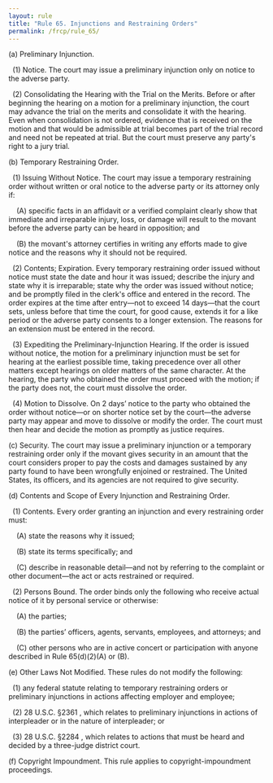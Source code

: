```yaml
---
layout: rule
title: "Rule 65. Injunctions and Restraining Orders"
permalink: /frcp/rule_65/
---
```


(a) Preliminary Injunction.


&nbsp;&nbsp;(1) Notice. The court may issue a preliminary injunction only on notice to the adverse party.


&nbsp;&nbsp;(2) Consolidating the Hearing with the Trial on the Merits. Before or after beginning the hearing on a motion for a preliminary injunction, the court may advance the trial on the merits and consolidate it with the hearing. Even when consolidation is not ordered, evidence that is received on the motion and that would be admissible at trial becomes part of the trial record and need not be repeated at trial. But the court must preserve any party's right to a jury trial.


(b) Temporary Restraining Order.


&nbsp;&nbsp;(1) Issuing Without Notice. The court may issue a temporary restraining order without written or oral notice to the adverse party or its attorney only if:


&nbsp;&nbsp;&nbsp;&nbsp;(A) specific facts in an affidavit or a verified complaint clearly show that immediate and irreparable injury, loss, or damage will result to the movant before the adverse party can be heard in opposition; and


&nbsp;&nbsp;&nbsp;&nbsp;(B) the movant's attorney certifies in writing any efforts made to give notice and the reasons why it should not be required.


&nbsp;&nbsp;(2) Contents; Expiration. Every temporary restraining order issued without notice must state the date and hour it was issued; describe the injury and state why it is irreparable; state why the order was issued without notice; and be promptly filed in the clerk's office and entered in the record. The order expires at the time after entry—not to exceed 14 days—that the court sets, unless before that time the court, for good cause, extends it for a like period or the adverse party consents to a longer extension. The reasons for an extension must be entered in the record.


&nbsp;&nbsp;(3) Expediting the Preliminary-Injunction Hearing. If the order is issued without notice, the motion for a preliminary injunction must be set for hearing at the earliest possible time, taking precedence over all other matters except hearings on older matters of the same character. At the hearing, the party who obtained the order must proceed with the motion; if the party does not, the court must dissolve the order.


&nbsp;&nbsp;(4) Motion to Dissolve. On 2 days’ notice to the party who obtained the order without notice—or on shorter notice set by the court—the adverse party may appear and move to dissolve or modify the order. The court must then hear and decide the motion as promptly as justice requires.


(c) Security. The court may issue a preliminary injunction or a temporary restraining order only if the movant gives security in an amount that the court considers proper to pay the costs and damages sustained by any party found to have been wrongfully enjoined or restrained. The United States, its officers, and its agencies are not required to give security.


(d) Contents and Scope of Every Injunction and Restraining Order.


&nbsp;&nbsp;(1) Contents. Every order granting an injunction and every restraining order must:


&nbsp;&nbsp;&nbsp;&nbsp;(A) state the reasons why it issued;


&nbsp;&nbsp;&nbsp;&nbsp;(B) state its terms specifically; and


&nbsp;&nbsp;&nbsp;&nbsp;(C) describe in reasonable detail—and not by referring to the complaint or other document—the act or acts restrained or required.


&nbsp;&nbsp;(2) Persons Bound. The order binds only the following who receive actual notice of it by personal service or otherwise:


&nbsp;&nbsp;&nbsp;&nbsp;(A) the parties;


&nbsp;&nbsp;&nbsp;&nbsp;(B) the parties’ officers, agents, servants, employees, and attorneys; and


&nbsp;&nbsp;&nbsp;&nbsp;(C) other persons who are in active concert or participation with anyone described in Rule 65(d)(2)(A) or (B).


(e) Other Laws Not Modified. These rules do not modify the following:


&nbsp;&nbsp;(1) any federal statute relating to temporary restraining orders or preliminary injunctions in actions affecting employer and employee;


&nbsp;&nbsp;(2) 28 U.S.C. §2361 , which relates to preliminary injunctions in actions of interpleader or in the nature of interpleader; or


&nbsp;&nbsp;(3) 28 U.S.C. §2284 , which relates to actions that must be heard and decided by a three-judge district court.


(f) Copyright Impoundment. This rule applies to copyright-impoundment proceedings.